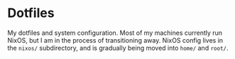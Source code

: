 # Dotfiles

My dotfiles and system configuration. Most of my machines currently run NixOS, but I am in the process of transitioning away. NixOS config lives in the `nixos/` subdirectory, and is gradually being moved into `home/` and `root/`.
